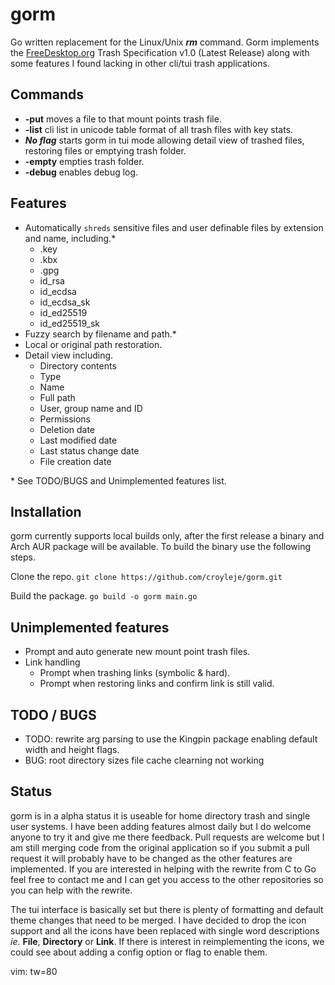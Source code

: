 # gorm
Go written replacement for the Linux/Unix ***rm*** command.  Gorm implements the
[FreeDesktop.org](https://specifications.freedesktop.org/trash-spec/trashspec-latest.html)
Trash Specification v1.0 (Latest Release) along with some features I found
lacking in other cli/tui trash applications.

## Commands
* **-put** moves a file to that mount points trash file.
* **-list** cli list in unicode table format of all trash files with key stats.
* ***No flag*** starts gorm in tui mode allowing detail view of trashed files,
  restoring files or emptying trash folder.
* **-empty** empties trash folder.
* **-debug** enables debug log.

## Features
* Automatically `shreds` sensitive files and user definable files by extension
  and name, including.*
  * .key
  * .kbx
  * .gpg
  * id_rsa
  * id_ecdsa
  * id_ecdsa_sk
  * id_ed25519
  * id_ed25519_sk
* Fuzzy search by filename and path.*
* Local or original path restoration.
* Detail view including.
  * Directory contents
  * Type
  * Name
  * Full path
  * User, group name and ID
  * Permissions
  * Deletion date
  * Last modified date
  * Last status change date
  * File creation date

\* See TODO/BUGS and Unimplemented features list.

## Installation
gorm currently supports local builds only, after the first release a binary and
Arch AUR package will be available.  To build the binary use the following
steps.

Clone the repo.
`git clone https://github.com/croyleje/gorm.git`

Build the package.
`go build -o gorm main.go`

## Unimplemented features
* Prompt and auto generate new mount point trash files.
* Link handling
  * Prompt when trashing links (symbolic & hard).
  * Prompt when restoring links and confirm link is still valid.

## TODO / BUGS
* TODO: rewrite arg parsing to use the Kingpin package enabling default width
  and height flags.
* BUG: root directory sizes file cache clearning not working

## Status
gorm is in a alpha status it is useable for home directory trash and single user
systems.  I have been adding features almost daily but I do welcome anyone to
try it and give me there feedback.  Pull requests are welcome but I am still
merging code from the original application so if you submit a pull request it
will probably have to be changed as the other features are implemented.  If you
are interested in helping with the rewrite from C to Go feel free to contact me
and I can get you access to the other repositories so you can help with the
rewrite.

The tui interface is basically set but there is plenty of formatting and default
theme changes that need to be merged.  I have decided to drop the icon support
and all the icons have been replaced with single word descriptions *ie.* **File**,
**Directory** or **Link**.  If there is interest in reimplementing the icons, we
could see about adding a config option or flag to enable them.

vim: tw=80
